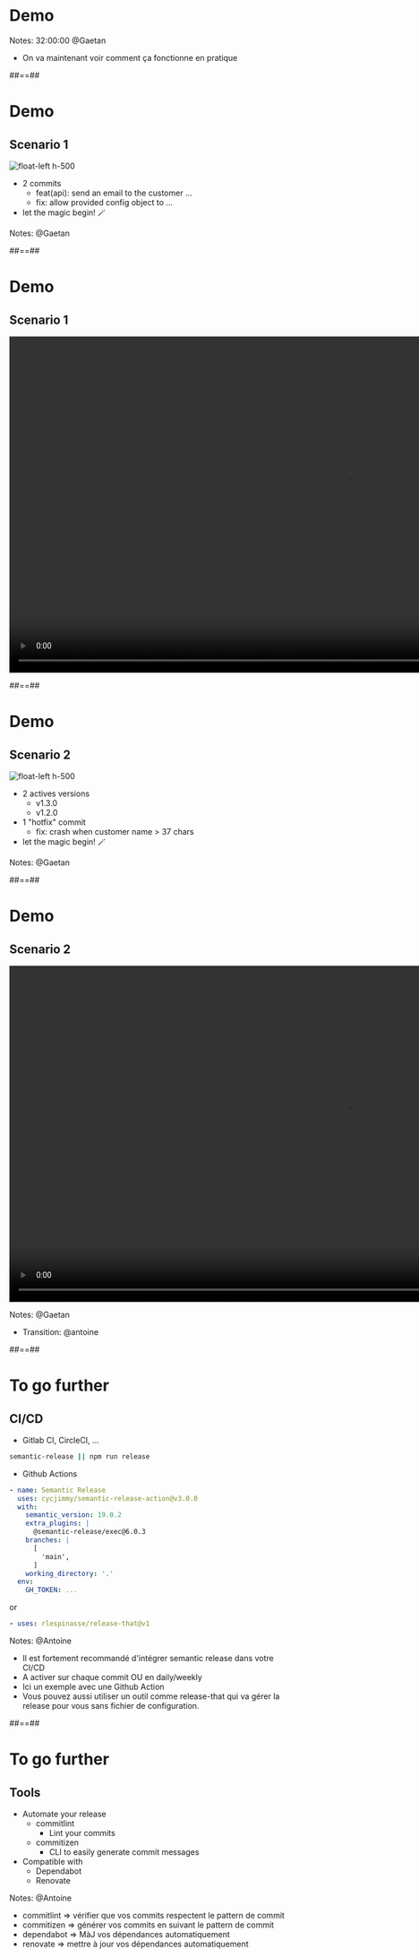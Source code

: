 <!-- .slide: class="transition bg-pink" -->
# Demo

Notes: 32:00:00 @Gaetan
* On va maintenant voir comment ça fonctionne en pratique

##==##
# Demo
## Scenario 1

![float-left h-500](./assets/images/demo_git_tree_1.png)

* 2 commits
  * feat(api): send an email to the customer ...
  * fix: allow provided config object to ...
* let the magic begin! 🪄

Notes: @Gaetan

##==##
# Demo
## Scenario 1

<video style="padding:auto" height="600px" controls src="./assets/videos/demo1.mp4"></video>

##==##
# Demo
## Scenario 2

![float-left h-500](./assets/images/demo_git_tree_2.png)

* 2 actives versions
  * v1.3.0
  * v1.2.0
* 1 "hotfix" commit
  * fix: crash when customer name > 37 chars
* let the magic begin! 🪄

Notes: @Gaetan


##==##
# Demo
## Scenario 2

<video style="padding:auto" height="600px" controls src="./assets/videos/demo2.mp4"></video>

Notes: @Gaetan
* Transition: @antoine

##==##
# To go further
## CI/CD

* Gitlab CI, CircleCI, ...

```bash
semantic-release || npm run release
```

* Github Actions

```yaml
- name: Semantic Release
  uses: cycjimmy/semantic-release-action@v3.0.0
  with:
    semantic_version: 19.0.2
    extra_plugins: |
      @semantic-release/exec@6.0.3
    branches: |
      [
        'main', 
      ]
    working_directory: '.'
  env:
    GH_TOKEN: ...
```

or

```yaml
- uses: rlespinasse/release-that@v1
```

Notes: @Antoine
* Il est fortement recommandé d'intégrer semantic release dans votre CI/CD
* A activer sur chaque commit OU en daily/weekly
* Ici un exemple avec une Github Action
* Vous pouvez aussi utiliser un outil comme release-that qui va gérer la release pour vous sans fichier de configuration.

##==##
# To go further
## Tools

* Automate your release
  * commitlint
    * Lint your commits
  * commitizen
    * CLI to easily generate commit messages
* Compatible with 
  * Dependabot
  * Renovate

Notes: @Antoine
* commitlint =>  vérifier que vos commits respectent le pattern de commit
* commitizen =>  générer vos commits en suivant le pattern de commit
* dependabot =>  MàJ vos dépendances automatiquement
* renovate => mettre à jour vos dépendances automatiquement

